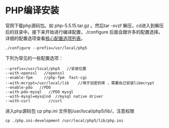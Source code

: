 # PHP编译安装
官网下载php源码包。如 php-5.5.15.tar.gz 。然后tar -xvzf 解压，cd进入到解压后的目录中。接下来开始进行编译配置，./configure 后面会跟许多的配置选择。详细的配置选项查看[核心配置选项列表](http://php.net/manual/zh/configure.about.php)。
```
./configure --prefix=/usr/local/php5
```
下列为常见的一些配置选项：
```
--prefix=/usr/local/php5   //安装位置
--with-openssl   //openssl
--enable-fpm     //php-fpm  fast-cgi
--with-mcrypt=/usr/local/lib    //用于加密的库 ，需要自己安装libmcrypt 
--enable-pdo   //PDO
--with-pdo-mysql   //PDO mysql 
--with-mysql=mysqlnd  //mysql native driver
--with-curl        //curl
```
进入php源码包  cp php.ini 文件到/usr/local/php5/lib/，注意权限
```
cp ./php.ini-development /usr/local/php5/lib/php.ini
```